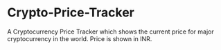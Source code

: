 # Crypto-Price-Tracker
A Cryptocurrency Price Tracker which shows the current price for major cryptocurrency in the world. Price is shown in INR.
